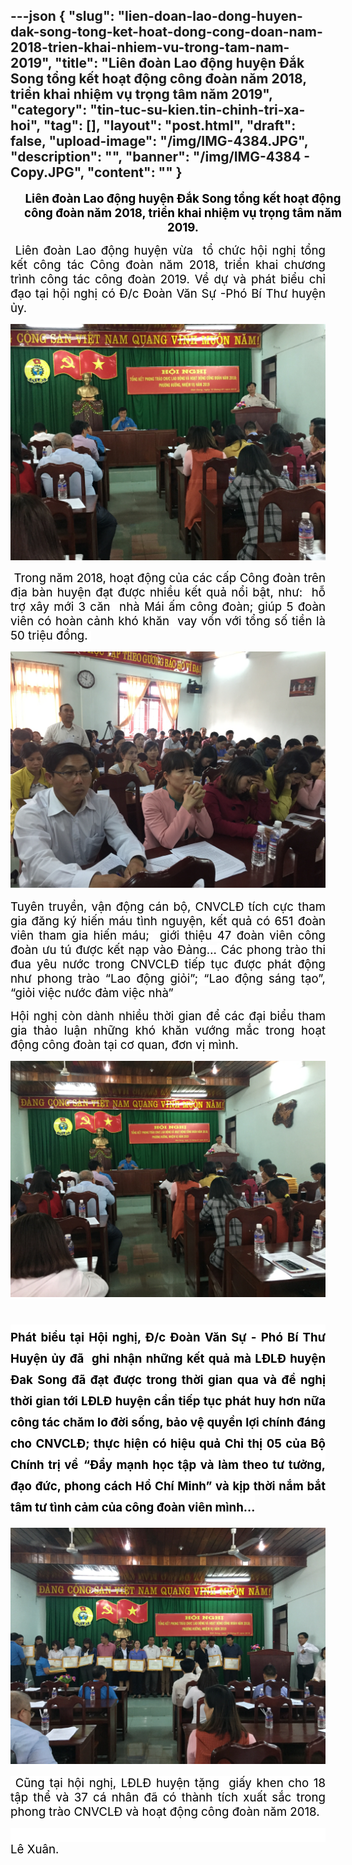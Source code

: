 ---json
{
    "slug": "lien-doan-lao-dong-huyen-dak-song-tong-ket-hoat-dong-cong-doan-nam-2018-trien-khai-nhiem-vu-trong-tam-nam-2019",
    "title": "Liên đoàn Lao động huyện Đắk Song  tổng kết hoạt động công đoàn năm 2018, triển khai nhiệm vụ trọng tâm năm 2019",
    "category": "tin-tuc-su-kien.tin-chinh-tri-xa-hoi",
    "tag": [],
    "layout": "post.html",
    "draft": false,
    "upload-image": "/img/IMG-4384.JPG",
    "description": "",
    "banner": "/img/IMG-4384 - Copy.JPG",
    "__content__": ""
}
---
<p style="margin-right:-.5in; text-align:center"><strong><span style="font-size:14.0pt"><span style="background-color:white"><span style="color:black">Li&ecirc;n đo&agrave;n Lao động huyện Đắk Song tổng kết hoạt động c&ocirc;ng đo&agrave;n năm 2018, triển khai nhiệm vụ trọng t&acirc;m năm 2019.</span></span></span></strong></p>

<p style="text-align:justify"><span style="background-color:white"><span style="font-size:14.0pt"><span style="color:black">&nbsp;Li&ecirc;n đo&agrave;n Lao động huyện vừa &nbsp;tổ chức hội nghị tổng kết c&ocirc;ng t&aacute;c C&ocirc;ng đo&agrave;n năm 2018, triển khai chương tr&igrave;nh c&ocirc;ng t&aacute;c c&ocirc;ng đo&agrave;n 2019. Về dự v&agrave; ph&aacute;t biểu chỉ đạo tại hội nghị c&oacute; Đ/c Đo&agrave;n Văn Sự -Ph&oacute; B&iacute; Thư huyện ủy.</span></span></span></p>

<p style="text-align:justify"><img alt="" src="/img/IMG-4389.JPG" /></p>

<p style="text-align:justify"><span style="background-color:white"><span style="font-size:14.0pt"><span style="color:black">&nbsp;Trong năm 2018, hoạt động của c&aacute;c cấp C&ocirc;ng đo&agrave;n tr&ecirc;n địa b&agrave;n huyện đạt được nhiều kết quả nổi bật, như:&nbsp; hỗ trợ x&acirc;y mới 3 căn &nbsp;nh&agrave; M&aacute;i ấm c&ocirc;ng đo&agrave;n; gi&uacute;p 5 đo&agrave;n vi&ecirc;n c&oacute; ho&agrave;n cảnh kh&oacute; khăn&nbsp; vay vốn với tổng số tiền l&agrave; 50 triệu đồng.&nbsp; </span></span></span></p>

<p style="text-align:justify"><span style="background-color:white"><span style="font-size:14.0pt"><span style="color:black"><img alt="" src="/img/IMG-4384.JPG" /></span></span></span></p>

<p style="text-align:justify"><span style="background-color:white"><span style="font-size:14.0pt"><span style="color:black">Tuy&ecirc;n truyền, vận động c&aacute;n bộ, CNVCLĐ t&iacute;ch cực tham gia đăng k&yacute; hiến m&aacute;u t&igrave;nh nguyện, kết quả c&oacute; 651 đo&agrave;n vi&ecirc;n tham gia&nbsp;hiến m&aacute;u;&nbsp; giới thiệu 47 đo&agrave;n vi&ecirc;n c&ocirc;ng đo&agrave;n ưu t&uacute; được kết nạp v&agrave;o Đảng&hellip;<span style="background-color:white"> C&aacute;c phong tr&agrave;o thi đua y&ecirc;u nước trong CNVCLĐ tiếp tục được ph&aacute;t động như phong tr&agrave;o &ldquo;Lao động giỏi&rdquo;; &ldquo;Lao động s&aacute;ng tạo&rdquo;, &ldquo;giỏi việc nước đảm việc nh&agrave;&rdquo;</span></span></span></span></p>

<p style="text-align:justify"><span style="background-color:white"><span style="font-size:14.0pt"><span style="color:black">Hội nghị c&ograve;n d&agrave;nh nhiều thời gian để c&aacute;c đại biểu tham gia thảo luận những kh&oacute; khăn vướng mắc trong hoạt động c&ocirc;ng đo&agrave;n tại cơ quan, đơn vị m&igrave;nh.</span></span></span></p>

<p style="text-align:justify"><span style="background-color:white"><span style="font-size:14.0pt"><span style="color:black"><img alt="" src="/img/IMG-4388.JPG" /></span></span></span></p>

<h1 style="text-align:justify"><span style="background-color:white"><span style="font-size:14.0pt"><span style="background-color:white"><span style="color:black">Ph&aacute;t biểu tại Hội nghị, Đ/c Đo&agrave;n Văn Sự - Ph&oacute; B&iacute; Thư Huyện ủy đ&atilde; &nbsp;ghi nhận những kết quả m&agrave; LĐLĐ huyện Đak Song đ&atilde; đạt được trong thời gian qua v&agrave; đề nghị thời gian tới LĐLĐ huyện cần tiếp tục ph&aacute;t huy hơn nữa c&ocirc;ng t&aacute;c chăm lo đời sống, bảo vệ quyền lợi ch&iacute;nh đ&aacute;ng cho CNVCLĐ; thực hiện c&oacute; hiệu quả Chỉ thị 05 của Bộ Ch&iacute;nh trị về</span></span></span> <span style="font-size:14.0pt"><span style="color:black">&ldquo;Đẩy mạnh học tập v&agrave; l&agrave;m theo tư tưởng, đạo đức, phong c&aacute;ch Hồ Ch&iacute; Minh&rdquo; v&agrave; kịp thời nắm bắt t&acirc;m tư t&igrave;nh cảm của c&ocirc;ng đo&agrave;n vi&ecirc;n m&igrave;nh&hellip;</span></span></span></h1>

<p><span style="background-color:white"><span style="font-size:14.0pt"><span style="color:black"><img alt="" src="/img/IMG-4392.JPG" /></span></span></span></p>

<p style="text-align:justify"><span style="font-size:14.0pt"><span style="background-color:white"><span style="color:black">&nbsp;Cũng tại hội nghị, LĐLĐ huyện tặng&nbsp; giấy khen cho 18 tập thể v&agrave; 37 c&aacute; nh&acirc;n đ&atilde; c&oacute; th&agrave;nh t&iacute;ch xuất sắc trong phong tr&agrave;o CNVCLĐ v&agrave; hoạt động c&ocirc;ng đo&agrave;n năm 2018.</span></span></span></p>

<p style="text-align:justify"><span style="font-size:14.0pt"><span style="background-color:white"><span style="color:black">&nbsp;&nbsp;&nbsp;&nbsp;&nbsp;&nbsp;&nbsp;&nbsp;&nbsp;&nbsp;&nbsp;&nbsp;&nbsp;&nbsp;&nbsp;&nbsp;&nbsp;&nbsp;&nbsp;&nbsp;&nbsp;&nbsp;&nbsp;&nbsp;&nbsp;&nbsp;&nbsp;&nbsp;&nbsp;&nbsp;&nbsp;&nbsp;&nbsp;&nbsp;&nbsp;&nbsp;&nbsp;&nbsp;&nbsp;&nbsp;&nbsp;&nbsp;&nbsp;&nbsp;&nbsp;&nbsp;&nbsp;&nbsp;&nbsp;&nbsp;&nbsp;&nbsp;&nbsp;&nbsp;&nbsp;&nbsp;&nbsp;&nbsp;&nbsp;&nbsp;&nbsp;&nbsp;&nbsp;&nbsp;&nbsp;&nbsp;&nbsp;&nbsp;&nbsp;&nbsp;&nbsp;&nbsp;&nbsp;&nbsp;&nbsp;&nbsp;&nbsp;&nbsp;&nbsp;&nbsp;&nbsp;&nbsp;&nbsp;&nbsp;&nbsp;&nbsp;&nbsp;&nbsp;&nbsp;&nbsp;&nbsp;&nbsp;&nbsp;&nbsp;&nbsp; L&ecirc; Xu&acirc;n.</span></span></span></p>
